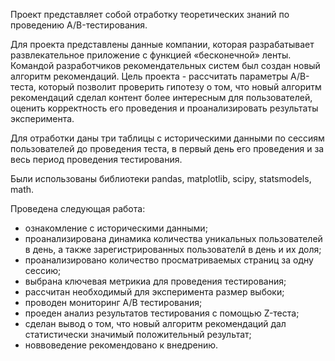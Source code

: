 Проект представляет собой отработку теоретических знаний  по проведению A/B-тестирования.

Для проекта представлены данные компании, которая разрабатывает развлекательное приложение с функцией «бесконечной» ленты. Командой разработчиков рекомендательных систем был создан новый алгоритм рекомендаций. Цель проекта - рассчитать параметры A/B-теста, который позволит проверить гипотезу о том, что новый алгоритм рекомендаций сделал контент более интересным для пользователей,  оценить корректность его проведения и проанализировать результаты эксперимента.  

Для отработки даны три таблицы с историческими данными по сессиям пользователей до проведения теста, в первый день его проведения и за весь период проведения тестирования.

Были использованы библиотеки pandas, matplotlib, scipy, statsmodels, math.

Проведена следующая работа:
- ознакомление с историческими данными; 
- проанализирована динамика количества уникальных пользователей в день, а также зарегистрированных пользователй в день и их доля;
- проанализировано количество просматриваемых страниц за одну сессию;
- выбрана ключевая метрикиа для проведения тестирования;
- рассчитан необходимый для эксперимента размер выбоки;
- проводен мониторинг А/В тестирования;
- проеден анализ результатов тестирования с помощью Z-теста;
- сделан вывод о том, что новый алгоритм рекомендаций дал статистически значимый положительный результат;
- новвоведение рекомендовано к внедрению.